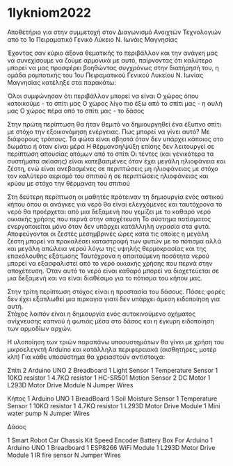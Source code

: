 # 1lykniom2022
Αποθετήριο για στην συμμετοχή στον Διαγωνισμό  Ανοιχτών Τεχνολογιών από το 1ο Πειραματικό Γενικό Λύκειο Ν. Ιωνάις Μαγνησίας

Έχοντας σαν κύριο άξονα θεματικής το περιβάλλον και την ανάγκη μας να συνεχίσουμε να ζούμε αρμονικά με αυτό, παίρνοντας ότι καλύτερο μπορεί να μας προσφέρει βοηθώντας συγχρόνως στην διατήρησή του, η ομάδα ρομποτικής του 1ου Πειραματικού Γενικού Λυκείου Ν. Ιωνίας Μαγνησίας κατέληξε στα παρακάτω:

Όλοι συμφώνησαν ότι περιβάλλον μπορεί να είναι 
Ο χώρος όπου κατοικούμε - το σπίτι μας
Ο χώρος λίγο πιο έξω από το σπίτι μας - η αυλή μας
Ο χώρος πέρα από το σπίτι μας - το δάσος

Στην πρώτη περίπτωση θα ήταν θεμιτό να δημιουργηθεί ένα έξυπνο σπίτι με στόχο την εξοικονόμηση ενέργειας. Πως μπορεί να γίνει αυτό? Με διάφορους τρόπους.
Τα φώτα είναι σβηστά όταν δεν υπάρχει κάποιος στο δωμάτιο ή όταν είναι μέρα
Η θέρμανση/ψύξη επίσης δεν λειτουργεί σε περίπτωση απουσίας ατόμων από το σπίτι 
Οι τέντες (και γενικότερα τα συστήματα σκίασης) είναι κατεβασμένες όταν έχει μεγάλη ηλιοφάνεια και ζέστη, ενώ είναι ανεβασμένες σε περιπτώσεις μη ηλιοφάνειας με στόχο τον καλύτερο αερισμό του σπιτιού ή σε περιπτώσεις ηλιοφάνειας και κρύου με στόχο την θέρμανση του σπιτιού

Στη δεύτερη περίπτωση οι μαθητές πρότειναν τη δημιουργία ενός αστικού κήπου όπου οι ανάγκες για νερό θα είναι ελεγχόμενες και ταυτόχρονα το νερό θα προέρχεται από μια δεξαμενή που γεμίζει με το καθαρό νερό οικιακής χρήσης που περνά στην αποχέτευση
Το σύστημα ποτίσματος ενεργοποιείται μόνο όταν δεν υπάρχει κατάλληλη υγρασία στα φυτά.
Αποφεύγονται οι ζεστές μεσημβρινές ώρες κατά τις οποίες η μεγάλη ζέστη μπορεί να προκαλέσει καταστροφή των φυτών με το πότισμα αλλά και μεγάλη απώλεια νερού λόγω της υψηλής θερμοκρασίας και της επακόλουθης εξάτμισης
Ταυτόχρονα η απαιτούμενη ποσότητα νερού μπορεί να εξασφαλιστεί από το νερό οικιακής χρήσης που περνά στην αποχέτευση. Όταν αυτό το νερό είναι καθαρό μπορεί να διοχετεύεται σε μια δεξαμενή και να είναι διαθέσιμο για το πότισμα του κήπου μας.

Στην τρίτη περίπτωση στόχος είναι η προστασία του δάσους. Πόσες φορές δεν έχει εξαπλωθεί μια πιρκαγια γιατί δεν υπάρχει άμεση ειδοποίηση για αυτή.   
Στόχος λοιπόν είναι η δημιουργία ενός αυτοκινούμενο οχήματος ανίχνευσης καπνού ή φωτιάς μέσα στο δάσος και η έγκυρη ειδοποίηση των αρμοδίων αρχών.

Η υλοποίηση των τριών παραπάνω υποσυστημάτων θα γίνει με χρήση του μικροελεγκτή Arduino και κατάλληλα περιφερειακά  (αισθητήρες, μοτέρ κλπ)
Για κάθε υποσύστημα θα χρειαστούν αντίστοιχα:

Σπίτι
2 Arduino UNO
2 Breadboard
1 Light Sensor
1 Temperature Sensor
1 10KΩ resistor
1 4.7KΩ resistor
1 HC-SR501 Motion Sensor
2 DC Motor
1 L293D Motor Drive Module 
 N Jumper Wires

Κήπος
1 Arduino UNO
1 BreadBoard
1 Soil Moisture Sensor
1 Temperature Sensor
1 10KΩ resistor
1 4.7KΩ resistor
1 L293D Motor Drive Module 
1 Mini water pump
N Jumper Wires

Δάσος

1 Smart Robot Car Chassis Kit Speed Encoder Battery Box For Arduino
1 Arduino UNO 
1 Breadboard
1 ESP8266 WiFi Module
1 L293D Motor Drive Module 
1 IR fire sensor
N Jumper Wires

